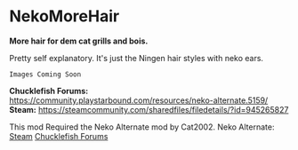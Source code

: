 # NekoMoreHair

**More hair for dem cat grills and bois.**

Pretty self explanatory. It's just the Ningen hair styles with neko ears.

```
Images Coming Soon
```

**Chucklefish Forums:** https://community.playstarbound.com/resources/neko-alternate.5159/
**Steam:** https://steamcommunity.com/sharedfiles/filedetails/?id=945265827   

This mod Required the Neko Alternate mod by Cat2002.
Neko Alternate: [Steam](https://steamcommunity.com/sharedfiles/filedetails/?id=1109772923) [Chucklefish Forums](https://community.playstarbound.com/resources/neko-alternate.5159/)

